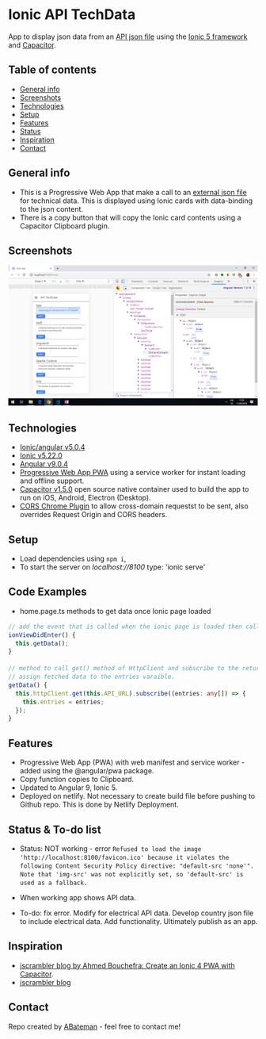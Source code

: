 # Ionic API TechData

App to display json data from an [API json file](https://media.jscrambler.com/blog/data.json) using the [Ionic 5 framework](https://ionicframework.com/docs) and [Capacitor](https://capacitor.ionicframework.com/).

## Table of contents

* [General info](#general-info)
* [Screenshots](#screenshots)
* [Technologies](#technologies)
* [Setup](#setup)
* [Features](#features)
* [Status](#status)
* [Inspiration](#inspiration)
* [Contact](#contact)

## General info

* This is a Progressive Web App that make a call to an [external json file](https://media.jscrambler.com/blog/data.json) for technical data. This is displayed using Ionic cards with data-binding to the json content.
* There is a copy button that will copy the Ionic card contents using a Capacitor Clipboard plugin.

## Screenshots

![techData screen print](./img/techData.png)

## Technologies

* [Ionic/angular v5.0.4](https://ionicframework.com/)
* [Ionic v5.22.0](https://ionicframework.com/)
* [Angular v9.0.4](https://angular.io/)
* [Progressive Web App PWA](https://ionicframework.com/docs/publishing/progressive-web-app) using a service worker for instant loading and offline support.
* [Capacitor v1.5.0](https://capacitor.ionicframework.com/) open source native container used to build the app to run on iOS, Android, Electron (Desktop).
* [CORS Chrome Plugin](https://chrome.google.com/webstore/detail/allow-cors-access-control/lhobafahddgcelffkeicbaginigeejlf?hl=es) to allow cross-domain requestst to be sent, also overrides Request Origin and CORS headers.

## Setup

* Load dependencies using `npm i`,
* To start the server on _localhost://8100_ type: 'ionic serve'

## Code Examples

* home.page.ts methods to get data once Ionic page loaded

```typescript
// add the event that is called when the ionic page is loaded then call getData() method
ionViewDidEnter() {
  this.getData();
}

// method to call get() method of HttpClient and subscribe to the returned Observable
// assign fetched data to the entries varaible.
getData() {
  this.httpClient.get(this.API_URL).subscribe((entries: any[]) => {
    this.entries = entries;
  });
}
```

## Features

* Progressive Web App (PWA) with web manifest and service worker - added using the @angular/pwa package.
* Copy function copies to Clipboard.
* Updated to Angular 9, Ionic 5.
* Deployed on netlify. Not necessary to create build file before pushing to Github repo. This is done by Netlify Deployment.

## Status & To-do list

* Status: NOT working - error `Refused to load the image 'http://localhost:8100/favicon.ico' because it violates the following Content Security Policy directive: "default-src 'none'". Note that 'img-src' was not explicitly set, so 'default-src' is used as a fallback.`
* When working app shows API data.

* To-do: fix error. Modify for electrical API data. Develop country json file to include electrical data. Add functionality. Ultimately publish as an app.

## Inspiration

* [jscrambler blog by Ahmed Bouchefra: Create an Ionic 4 PWA with Capacitor](https://blog.jscrambler.com/create-an-ionic-4-pwa-with-capacitor/).
* [jscrambler blog](https://jscrambler.com/)

## Contact

Repo created by [ABateman](https://www.andrewbateman.org) - feel free to contact me!
